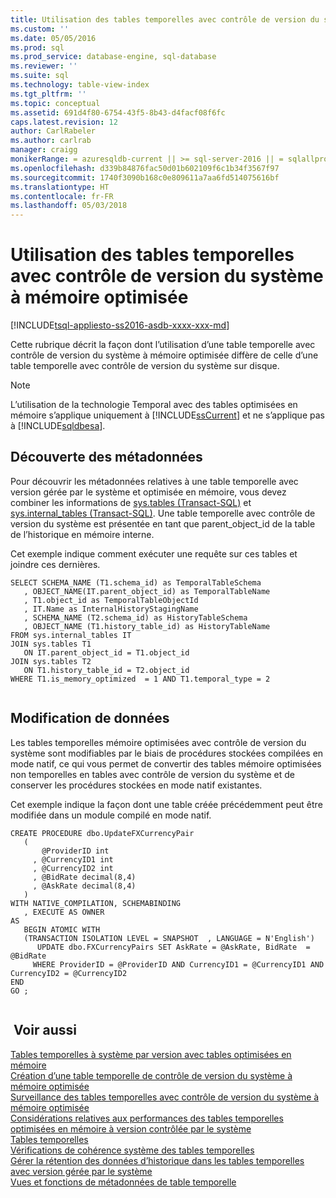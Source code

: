 ```yaml
---
title: Utilisation des tables temporelles avec contrôle de version du système à mémoire optimisée | Microsoft Docs
ms.custom: ''
ms.date: 05/05/2016
ms.prod: sql
ms.prod_service: database-engine, sql-database
ms.reviewer: ''
ms.suite: sql
ms.technology: table-view-index
ms.tgt_pltfrm: ''
ms.topic: conceptual
ms.assetid: 691d4f80-6754-43f5-8b43-d4facf08f6fc
caps.latest.revision: 12
author: CarlRabeler
ms.author: carlrab
manager: craigg
monikerRange: = azuresqldb-current || >= sql-server-2016 || = sqlallproducts-allversions
ms.openlocfilehash: d339b84876fac50d01b602109f6c1b34f3567f97
ms.sourcegitcommit: 1740f3090b168c0e809611a7aa6fd514075616bf
ms.translationtype: HT
ms.contentlocale: fr-FR
ms.lasthandoff: 05/03/2018
---
```

# <a name="working-with-memory-optimized-system-versioned-temporal-tables"></a>Utilisation des tables temporelles avec contrôle de version du système à mémoire optimisée
[!INCLUDE[tsql-appliesto-ss2016-asdb-xxxx-xxx-md](../../includes/tsql-appliesto-ss2016-asdb-xxxx-xxx-md.md)]

  Cette rubrique décrit la façon dont l’utilisation d’une table temporelle avec contrôle de version du système à mémoire optimisée diffère de celle d’une table temporelle avec contrôle de version du système sur disque.  
  
> [!NOTE]  
>  L’utilisation de la technologie Temporal avec des tables optimisées en mémoire s’applique uniquement à [!INCLUDE[ssCurrent](../../includes/sscurrent-md.md)] et ne s’applique pas à [!INCLUDE[sqldbesa](../../includes/sqldbesa-md.md)].  
  
## <a name="discovering-metadata"></a>Découverte des métadonnées  
 Pour découvrir les métadonnées relatives à une table temporelle avec version gérée par le système et optimisée en mémoire, vous devez combiner les informations de [sys.tables &#40;Transact-SQL&#41;](../../relational-databases/system-catalog-views/sys-tables-transact-sql.md) et [sys.internal_tables &#40;Transact-SQL&#41;](../../relational-databases/system-catalog-views/sys-internal-tables-transact-sql.md). Une table temporelle avec contrôle de version du système est présentée en tant que parent_object_id de la table de l’historique en mémoire interne.  
  
 Cet exemple indique comment exécuter une requête sur ces tables et joindre ces dernières.  
  
```  
SELECT SCHEMA_NAME (T1.schema_id) as TemporalTableSchema  
   , OBJECT_NAME(IT.parent_object_id) as TemporalTableName  
   , T1.object_id as TemporalTableObjectId  
   , IT.Name as InternalHistoryStagingName   
   , SCHEMA_NAME (T2.schema_id) as HistoryTableSchema  
   , OBJECT_NAME (T1.history_table_id) as HistoryTableName   
FROM sys.internal_tables IT    
JOIN sys.tables T1   
   ON IT.parent_object_id = T1.object_id   
JOIN sys.tables T2   
   ON T1.history_table_id = T2.object_id   
WHERE T1.is_memory_optimized  = 1 AND T1.temporal_type = 2  
  
```  
  
## <a name="modifying-data"></a>Modification de données  
 Les tables temporelles mémoire optimisées avec contrôle de version du système sont modifiables par le biais de procédures stockées compilées en mode natif, ce qui vous permet de convertir des tables mémoire optimisées non temporelles en tables avec contrôle de version du système et de conserver les procédures stockées en mode natif existantes.  
  
 Cet exemple indique la façon dont une table créée précédemment peut être modifiée dans un module compilé en mode natif.  
  
```  
CREATE PROCEDURE dbo.UpdateFXCurrencyPair  
   (   
       @ProviderID int  
     , @CurrencyID1 int  
     , @CurrencyID2 int  
     , @BidRate decimal(8,4)  
     , @AskRate decimal(8,4)   
   )   
WITH NATIVE_COMPILATION, SCHEMABINDING  
   , EXECUTE AS OWNER   
AS    
   BEGIN ATOMIC WITH   
   (TRANSACTION ISOLATION LEVEL = SNAPSHOT  , LANGUAGE = N'English')   
      UPDATE dbo.FXCurrencyPairs SET AskRate = @AskRate, BidRate  = @BidRate   
     WHERE ProviderID = @ProviderID AND CurrencyID1 = @CurrencyID1 AND CurrencyID2 = @CurrencyID2   
END   
GO ;  
  
```  
  
## <a name="see-also"></a> Voir aussi  
 [Tables temporelles à système par version avec tables optimisées en mémoire](../../relational-databases/tables/system-versioned-temporal-tables-with-memory-optimized-tables.md)   
 [Création d’une table temporelle de contrôle de version du système à mémoire optimisée](../../relational-databases/tables/creating-a-memory-optimized-system-versioned-temporal-table.md)   
 [Surveillance des tables temporelles avec contrôle de version du système à mémoire optimisée](../../relational-databases/tables/monitoring-memory-optimized-system-versioned-temporal-tables.md)   
 [Considérations relatives aux performances des tables temporelles optimisées en mémoire à version contrôlée par le système](../../relational-databases/tables/memory-optimized-system-versioned-temporal-tables-performance.md)   
 [Tables temporelles](../../relational-databases/tables/temporal-tables.md)   
 [Vérifications de cohérence système des tables temporelles](../../relational-databases/tables/temporal-table-system-consistency-checks.md)   
 [Gérer la rétention des données d’historique dans les tables temporelles avec version gérée par le système](../../relational-databases/tables/manage-retention-of-historical-data-in-system-versioned-temporal-tables.md)   
 [Vues et fonctions de métadonnées de table temporelle](../../relational-databases/tables/temporal-table-metadata-views-and-functions.md)  
  
  
